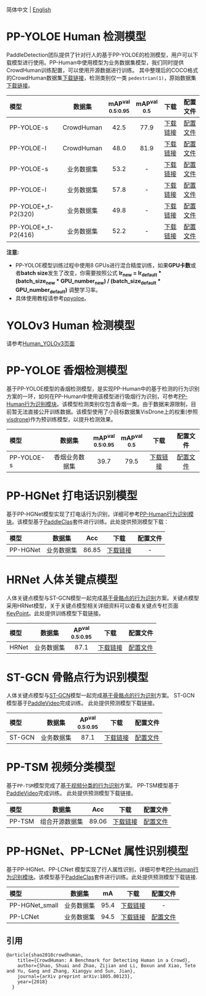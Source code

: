 简体中文 | [English](README.md)

# PP-YOLOE Human 检测模型

PaddleDetection团队提供了针对行人的基于PP-YOLOE的检测模型，用户可以下载模型进行使用。PP-Human中使用模型为业务数据集模型，我们同时提供CrowdHuman训练配置，可以使用开源数据进行训练。
其中整理后的COCO格式的CrowdHuman数据集[下载链接](https://bj.bcebos.com/v1/paddledet/data/crowdhuman.zip)，检测类别仅一类 `pedestrian(1)`，原始数据集[下载链接](http://www.crowdhuman.org/download.html)。

|    模型   |  数据集  | mAP<sup>val<br>0.5:0.95 | mAP<sup>val<br>0.5 |  下载  | 配置文件 |
|:---------|:-------:|:------:|:------:| :----: | :------:|
|PP-YOLOE-s|   CrowdHuman   |  42.5  |  77.9  | [下载链接](https://paddledet.bj.bcebos.com/models/ppyoloe_crn_s_36e_crowdhuman.pdparams) | [配置文件](./ppyoloe_crn_s_36e_crowdhuman.yml) |
|PP-YOLOE-l|   CrowdHuman   |  48.0  |  81.9  | [下载链接](https://paddledet.bj.bcebos.com/models/ppyoloe_crn_l_36e_crowdhuman.pdparams) | [配置文件](./ppyoloe_crn_l_36e_crowdhuman.yml) |
|PP-YOLOE-s|   业务数据集   |  53.2  |  -  | [下载链接](https://bj.bcebos.com/v1/paddledet/models/pipeline/mot_ppyoloe_s_36e_pipeline.zip) | [配置文件](./ppyoloe_crn_s_36e_pphuman.yml) |
|PP-YOLOE-l|   业务数据集   |  57.8  |  -  | [下载链接](https://bj.bcebos.com/v1/paddledet/models/pipeline/mot_ppyoloe_l_36e_pipeline.zip) | [配置文件](./ppyoloe_crn_l_36e_pphuman.yml) |
|PP-YOLOE+_t-P2(320)|   业务数据集   |  49.8  |  -  | [下载链接](https://bj.bcebos.com/v1/paddledet/models/pipeline/mot_ppyoloe_t_p2_60e_pipeline.zip) | [配置文件](./ppyoloe_plus_crn_t_p2_60e_pphuman.yml) |
|PP-YOLOE+_t-P2(416)|   业务数据集   |  52.2  |  -  | [下载链接](https://bj.bcebos.com/v1/paddledet/models/pipeline/mot_ppyoloe_t_p2_60e_pipeline.zip) | [配置文件](./ppyoloe_plus_crn_t_p2_60e_pphuman.yml) |


**注意:**
- PP-YOLOE模型训练过程中使用8 GPUs进行混合精度训练，如果**GPU卡数**或者**batch size**发生了改变，你需要按照公式 **lr<sub>new</sub> = lr<sub>default</sub> * (batch_size<sub>new</sub> * GPU_number<sub>new</sub>) / (batch_size<sub>default</sub> * GPU_number<sub>default</sub>)** 调整学习率。
- 具体使用教程请参考[ppyoloe](../ppyoloe#getting-start)。

# YOLOv3 Human 检测模型

请参考[Human_YOLOv3页面](./pedestrian_yolov3/README_cn.md)

# PP-YOLOE 香烟检测模型
基于PP-YOLOE模型的香烟检测模型，是实现PP-Human中的基于检测的行为识别方案的一环，如何在PP-Human中使用该模型进行吸烟行为识别，可参考[PP-Human行为识别模块](../../deploy/pipeline/docs/tutorials/pphuman_action.md)。该模型检测类别仅包含香烟一类。由于数据来源限制，目前暂无法直接公开训练数据。该模型使用了小目标数据集VisDrone上的权重(参照[visdrone](../visdrone))作为预训练模型，以提升检测效果。

|    模型   |  数据集  | mAP<sup>val<br>0.5:0.95 |  mAP<sup>val<br>0.5 | 下载  | 配置文件 |
|:---------|:-------:|:------:|:------:| :----: | :------:|
| PP-YOLOE-s | 香烟业务数据集 |  39.7 | 79.5 |[下载链接](https://bj.bcebos.com/v1/paddledet/models/pipeline/ppyoloe_crn_s_80e_smoking_visdrone.pdparams) | [配置文件](./ppyoloe_crn_s_80e_smoking_visdrone.yml) |

# PP-HGNet 打电话识别模型
基于PP-HGNet模型实现了打电话行为识别，详细可参考[PP-Human行为识别模块](../../deploy/pipeline/docs/tutorials/pphuman_action.md)。该模型基于[PaddleClas](https://github.com/PaddlePaddle/PaddleClas/blob/develop/docs/zh_CN/models/PP-HGNet.md#3.3)套件进行训练。此处提供预测模型下载：

|    模型   |  数据集  | Acc | 下载  | 配置文件 |
|:---------|:-------:|:------:| :----: | :------:|
| PP-HGNet | 业务数据集 |  86.85 |[下载链接](https://bj.bcebos.com/v1/paddledet/models/pipeline/PPHGNet_tiny_calling_halfbody.zip) | - |

# HRNet 人体关键点模型
人体关键点模型与ST-GCN模型一起完成[基于骨骼点的行为识别](../../deploy/pipeline/docs/tutorials/pphuman_action.md)方案。关键点模型采用HRNet模型，关于关键点模型相关详细资料可以查看关键点专栏页面[KeyPoint](../keypoint/README.md)。此处提供训练模型下载链接。

|    模型   |  数据集  | AP<sup>val<br>0.5:0.95 | 下载  | 配置文件 |
|:---------|:-------:|:------:| :----: | :------:|
| HRNet | 业务数据集 |  87.1 |[下载链接](https://bj.bcebos.com/v1/paddledet/models/pipeline/dark_hrnet_w32_256x192.pdparams) | [配置文件](./hrnet_w32_256x192.yml) |


# ST-GCN 骨骼点行为识别模型
人体关键点模型与[ST-GCN](https://arxiv.org/abs/1801.07455)模型一起完成[基于骨骼点的行为识别](../../deploy/pipeline/docs/tutorials/pphuman_action.md)方案。
ST-GCN模型基于[PaddleVideo](https://github.com/PaddlePaddle/PaddleVideo/blob/develop/applications/PPHuman)完成训练。
此处提供预测模型下载链接。

|    模型   |  数据集  | AP<sup>val<br>0.5:0.95 | 下载  | 配置文件 |
|:---------|:-------:|:------:| :----: | :------:|
| ST-GCN | 业务数据集 |  87.1 |[下载链接](https://bj.bcebos.com/v1/paddledet/models/pipeline/STGCN.zip) | [配置文件](https://github.com/PaddlePaddle/PaddleVideo/blob/develop/applications/PPHuman/configs/stgcn_pphuman.yaml) |

# PP-TSM 视频分类模型
基于`PP-TSM`模型完成了[基于视频分类的行为识别](../../deploy/pipeline/docs/tutorials/pphuman_action.md)方案。
PP-TSM模型基于[PaddleVideo](https://github.com/PaddlePaddle/PaddleVideo/tree/develop/applications/FightRecognition)完成训练。
此处提供预测模型下载链接。

|    模型   |  数据集  | Acc | 下载  | 配置文件 |
|:---------|:-------:|:------:| :----: | :------:|
| PP-TSM | 组合开源数据集 |  89.06 |[下载链接](https://videotag.bj.bcebos.com/PaddleVideo-release2.3/ppTSM_fight.zip) | [配置文件](https://github.com/PaddlePaddle/PaddleVideo/tree/develop/applications/FightRecognition/pptsm_fight_frames_dense.yaml) |

# PP-HGNet、PP-LCNet 属性识别模型
基于PP-HGNet、PP-LCNet 模型实现了行人属性识别，详细可参考[PP-Human行为识别模块](../../deploy/pipeline/docs/tutorials/pphuman_attribute.md)。该模型基于[PaddleClas](https://github.com/PaddlePaddle/PaddleClas/blob/develop/docs/zh_CN/models/PP-LCNet.md)套件进行训练。此处提供预测模型下载链接.

|    模型   |  数据集  | mA | 下载  | 配置文件 |
|:---------|:-------:|:------:| :----: | :------:|
| PP-HGNet_small | 业务数据集 |  95.4 |[下载链接](https://bj.bcebos.com/v1/paddledet/models/pipeline/PPHGNet_small_person_attribute_954_infer.zip) | - |
| PP-LCNet | 业务数据集 |  94.5 |[下载链接](https://bj.bcebos.com/v1/paddledet/models/pipeline/PPLCNet_x1_0_person_attribute_945_infer.zip) | [配置文件](https://github.com/PaddlePaddle/PaddleClas/blob/develop/ppcls/configs/PULC/person_attribute/PPLCNet_x1_0.yaml) |


## 引用
```
@article{shao2018crowdhuman,
    title={CrowdHuman: A Benchmark for Detecting Human in a Crowd},
    author={Shao, Shuai and Zhao, Zijian and Li, Boxun and Xiao, Tete and Yu, Gang and Zhang, Xiangyu and Sun, Jian},
    journal={arXiv preprint arXiv:1805.00123},
    year={2018}
  }
```

